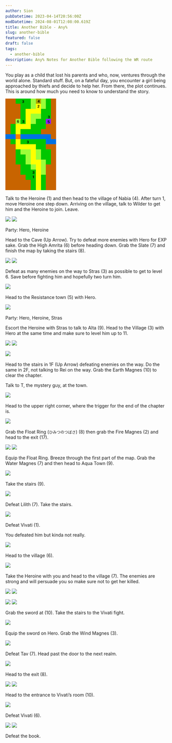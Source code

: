 ```yaml
---
author: Sion
pubDatetime: 2023-04-14T20:56:00Z
modDatetime: 2024-08-01T12:08:00.619Z
title: Another Bible - Any%
slug: another-bible
featured: false
draft: false
tags:
  - another-bible
description: Any% Notes for Another Bible following the WR route
---
```


You play as a child that lost his parents and who, now, ventures through the world alone. Standard stuff. But, on a fateful day, you encounter a girl being approached by thiefs and decide to help her. From there, the plot continues. This is around how much you need to know to understand the story.

![something](../../assets/images/abmaps/MAP1-1.png)

Talk to the Heroine (1) and then head to the village of Nabia (4). After turn 1, move Heroine one step down. Arriving on the village, talk to Wilder to get him and the Heroine to join. Leave.

![ ](@/assets/images/abmaps/MAP2-1.png) ![ ](@/assets/images/abmaps/MAP2-2.png)

Party: Hero, Heroine

Head to the Cave (Up Arrow). Try to defeat more enemies with Hero for EXP sake. Grab the High Amrita (6) before heading down. Grab the Slate (7) and finish the map by taking the stairs (8).

![ ](@/assets/images/abmaps/MAP3-1.png) ![ ](@/assets/images/abmaps/MAP3-2.png)

Defeat as many enemies on the way to Stras (3) as possible to get to level 6. Save before fighting him and hopefully two turn him.

![ ](@/assets/images/abmaps/MAP4.png)

Head to the Resistance town (5) with Hero.

![ ](@/assets/images/abmaps/MAP5.png)

Party: Hero, Heroine, Stras

Escort the Heroine with Stras to talk to Alta (9). Head to the Village (3) with Hero at the same time and make sure to level him up to 11.

![ ](@/assets/images/abmaps/MAP6-1.png) ![ ](@/assets/images/abmaps/MAP6-2.png)

![ ](@/assets/images/abmaps/MAP6-3.png)

Head to the stairs in 1F (Up Arrow) defeating enemies on the way. Do the same in 2F, not talking to Rei on the way. Grab the Earth Magnes (10) to clear the chapter.

Talk to T, the mystery guy, at the town.

![ ](@/assets/images/abmaps/MAP7.png)

Head to the upper right corner, where the trigger for the end of the chapter is.

![ ](@/assets/images/abmaps/MAP8.png)

Grab the Float Ring (`ひみつのつばさ`) (8) then grab the Fire Magnes (2) and head to the exit (17).

![ ](@/assets/images/abmaps/MAP9-1.png) ![ ](@/assets/images/abmaps/MAP9-2.png)

Equip the Float Ring. Breeze through the first part of the map. Grab the Water Magnes (7) and then head to Aqua Town (9).

![ ](@/assets/images/abmaps/MAP10.png)

Take the stairs (9).

![ ](@/assets/images/abmaps/MAP11.png)

Defeat Lilith (7). Take the stairs.

![ ](@/assets/images/abmaps/MAP12.png)

Defeat Vivati (1).

You defeated him but kinda not really.

![ ](@/assets/images/abmaps/MAP13.png)

Head to the village (6).

![ ](@/assets/images/abmaps/MAP14.png)

Take the Heroine with you and head to the village (7). The enemies are strong and will persuade you so make sure not to get her killed.

![ ](@/assets/images/abmaps/MAP15-1.png) ![ ](@/assets/images/abmaps/MAP15-2.png)

![ ](@/assets/images/abmaps/MAP15-3.png) ![ ](@/assets/images/abmaps/MAP15-4.png)

Grab the sword at (10). Take the stairs to the Vivati fight.

![ ](@/assets/images/abmaps/MAP16.png)

Equip the sword on Hero. Grab the Wind Magnes (3).

![ ](@/assets/images/abmaps/MAP17.png)

Defeat Tav (7). Head past the door to the next realm.

![ ](@/assets/images/abmaps/MAP18.png)

Head to the exit (8).

![ ](@/assets/images/abmaps/MAP19-1.png) ![ ](@/assets/images/abmaps/MAP19-2.png)

Head to the entrance to Vivati’s room (10).

![ ](@/assets/images/abmaps/MAP20.png)

Defeat Vivati (6).

![ ](@/assets/images/abmaps/MAP21-1.png) ![ ](@/assets/images/abmaps/MAP21-2.png)

Defeat the book.
